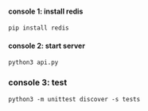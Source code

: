 #### console 1: install redis
```shell script 
pip install redis
``` 

#### console 2: start server
```shell script 
python3 api.py
``` 

### console 3: test
```shell script 
python3 -m unittest discover -s tests
``` 

